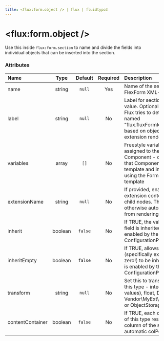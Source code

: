 ```yaml
---
title: <flux:form.object /> | flux | fluidtypo3
---
```


# <flux:form.object />

Use this inside `flux:form.section` to name and divide the fields into individual objects that can be inserted into the section.

### Attributes

| Name | Type | Default | Required | Description |
|:-----|:----:|:-------:|:--------:|:------------|
| name | string | `null` | Yes | Name of the section object, FlexForm XML-valid tag name string |
| label | string | `null` | No | Label for section object, can be LLL: value. Optional - if not specified, Flux tries to detect an LLL label named "flux.fluxFormId.objects.foobar" based on object name, in scope of extension rendering the Flux form |
| variables | array | `[]` | No | Freestyle variables which become assigned to the resulting Component - can then be read from that Component outside this Fluid template and in other templates using the Form object from this template |
| extensionName | string | `null` | No | If provided, enables overriding the extension context for this and all child nodes. The extension name is otherwise automatically detected from rendering context |
| inherit | boolean | `false` | No | If TRUE, the value for this particular field is inherited - if inheritance is enabled by the ConfigurationProvider |
| inheritEmpty | boolean | `false` | No | If TRUE, allows empty values (specifically excluding the number zero!) to be inherited - if inheritance is enabled by the ConfigurationProvider |
| transform | string | `null` | No | Set this to transform your value to this type - integer, array (for csv values), float, DateTime, Vendor\MyExt\Domain\Model\Object or ObjectStorage with type hint |
| contentContainer | boolean | `false` | No | If TRUE, each object that is created of this type results in a content column of the same name, with an automatic colPos value |
